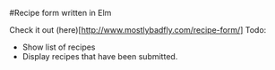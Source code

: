 #Recipe form written in Elm

Check it out (here)[http://www.mostlybadfly.com/recipe-form/]
Todo: 
  - Show list of recipes
  - Display recipes that have been submitted.
